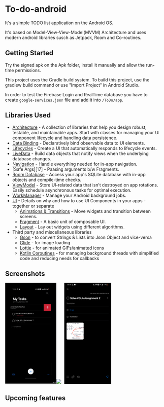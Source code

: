 To-do-android
=================

It's a simple TODO list application on the Android OS.

It's based on Model-View-View-Model(MVVM) Architecture and uses modern android libraries susch as Jetpack, Room and Co-routines.

Getting Started
---------------

Try the signed apk on the Apk folder, install it manually and allow the run-time permissions.

This project uses the Gradle build system. To build this project, use the gradlew build command or use "Import Project" in Android Studio.

In order to test the Firebase Login and RealTime database you have to create <code>google-services.json</code> file and add it into <code>/ToDo/app</code>.

Libraries Used
--------------

* [Architecture][1] - A collection of libraries that help you design robust, testable, and
  maintainable apps. Start with classes for managing your UI component lifecycle and handling data
  persistence.
* [Data Binding][2] - Declaratively bind observable data to UI elements.
* [Lifecycles][3] - Create a UI that automatically responds to lifecycle events.
* [LiveData][4] - Build data objects that notify views when the underlying database changes.
* [Navigation][5] - Handle everything needed for in-app navigation.
* [Safe Args][17] - Paasing arguments b/w Fragments.
* [Room Database][6] - Access your app's SQLite database with in-app objects and compile-time checks.
* [ViewModel][7] - Store UI-related data that isn't destroyed on app rotations. Easily schedule
     asynchronous tasks for optimal execution.
* [WorkManager][8] - Manage your Android background jobs.
* [UI][9] - Details on why and how to use UI Components in your apps - together or separate
  * [Animations & Transitions][10] - Move widgets and transition between screens.
  * [Fragment][11] - A basic unit of composable UI.
  * [Layout][12] - Lay out widgets using different algorithms.
* Third party and miscellaneous libraries
  * [Gson][13] -  to convert Strings & Lists into Json Object and vice-versa
  * [Glide][14] - for image loading
  * [Lottie][15] - for animated GIFs/animated icons
  * [Kotlin Coroutines][16] - for managing background threads with simplified code and reducing needs for callbacks


[0]: https://developer.android.com/jetpack/components
[1]: https://developer.android.com/jetpack/arch/
[2]: https://developer.android.com/topic/libraries/data-binding/
[3]: https://developer.android.com/topic/libraries/architecture/lifecycle
[4]: https://developer.android.com/topic/libraries/architecture/livedata
[5]: https://developer.android.com/topic/libraries/architecture/navigation/
[6]: https://developer.android.com/topic/libraries/architecture/room
[7]: https://developer.android.com/topic/libraries/architecture/viewmodel
[8]: https://developer.android.com/topic/libraries/architecture/workmanager
[9]: https://developer.android.com/guide/topics/ui
[10]: https://developer.android.com/training/animation/
[11]: https://developer.android.com/guide/components/fragments
[12]: https://developer.android.com/guide/topics/ui/declaring-layout
[13]: https://github.com/google/gson
[14]: https://bumptech.github.io/glide/
[15]: https://github.com/lottiefiles
[16]: https://kotlinlang.org/docs/reference/coroutines-overview.html

Screenshots
-----------

<img align="left" src="screenshots/swipe_to_delete.gif" width=33%><img src="https://j.gifs.com/Z8zkJ2.gif" width=33%><img src="screenshots/Screenshot_20210906-234615_ToDo.png" width=30% hspace="10">


Upcoming features
-----------------
